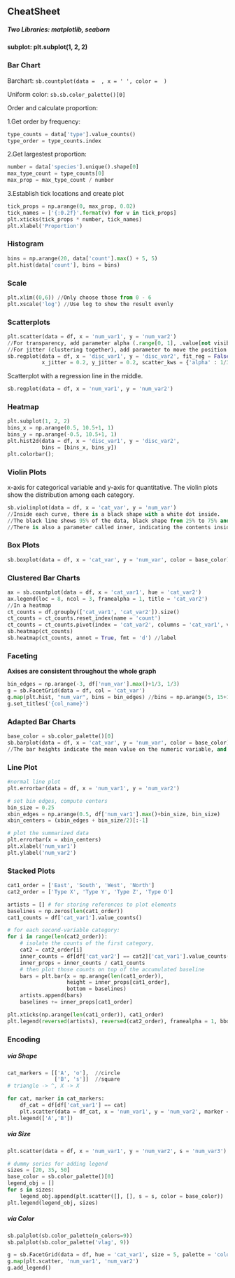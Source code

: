 ## CheatSheet

##### Two Libraries: matplotlib, seaborn

#### subplot: plt.subplot(1, 2, 2)

### Bar Chart

Barchart: `sb.countplot(data =  , x = ' ', color =  )` 

Uniform color: 
`sb.sb.color_palette()[0]`

Order and calculate proportion:

1.Get order by frequency: 

```python
type_counts = data['type'].value_counts()
type_order = type_counts.index
```
2.Get largestest proportion:

```python
number = data['species'].unique().shape[0]
max_type_count = type_counts[0]
max_prop = max_type_count / number
```

3.Establish tick locations and create plot

```python
tick_props = np.arange(0, max_prop, 0.02)
tick_names = ['{:0.2f}'.format(v) for v in tick_props]
plt.xticks(tick_props * number, tick_names)
plt.xlabel('Proportion')
```
### Histogram

```python
bins = np.arange(20, data['count'].max() + 5, 5)
plt.hist(data['count'], bins = bins)
```

### Scale

```python
plt.xlim((0,6)) //Only choose those from 0 - 6
plt.xscale('log') //Use log to show the result evenly
```

### Scatterplots

```python
plt.scatter(data = df, x = 'num_var1', y = 'num_var2')
//For transparency, add parameter alpha (.range[0, 1], .value[not visible, fully opaque]
//For jitter (clustering together), add parameter to move the position of each point slightly from its true value
sb.regplot(data = df, x = 'disc_var1', y = 'disc_var2', fit_reg = False,
           x_jitter = 0.2, y_jitter = 0.2, scatter_kws = {'alpha' : 1/3})
```

Scatterplot with a regression line in the middle.

```python
sb.regplot(data = df, x = 'num_var1', y = 'num_var2')
```

### Heatmap

```python
plt.subplot(1, 2, 2)
bins_x = np.arange(0.5, 10.5+1, 1)
bins_y = np.arange(-0.5, 10.5+1, 1)
plt.hist2d(data = df, x = 'disc_var1', y = 'disc_var2',
           bins = [bins_x, bins_y])
plt.colorbar();
```

### Violin Plots

x-axis for categorical variable and y-axis for quantitative. The violin plots show the distribution among each category.

```python
sb.violinplot(data = df, x = 'cat_var', y = 'num_var')
//Inside each curve, there is a black shape with a white dot inside.
//The black line shows 95% of the data, black shape from 25% to 75% and the white dot shows the median.
//There is also a parameter called inner, indicating the contents inside each figure.
```

### Box Plots

```python
sb.boxplot(data = df, x = 'cat_var', y = 'num_var', color = base_color)
```

### Clustered Bar Charts

```python
ax = sb.countplot(data = df, x = 'cat_var1', hue = 'cat_var2')
ax.legend(loc = 8, ncol = 3, framealpha = 1, title = 'cat_var2')
//In a heatmap
ct_counts = df.groupby(['cat_var1', 'cat_var2']).size()
ct_counts = ct_counts.reset_index(name = 'count')
ct_counts = ct_counts.pivot(index = 'cat_var2', columns = 'cat_var1', values = 'count')
sb.heatmap(ct_counts)
sb.heatmap(ct_counts, annot = True, fmt = 'd') //label
```

### Faceting

**Axises are consistent throughout the whole graph**

```python
bin_edges = np.arange(-3, df['num_var'].max()+1/3, 1/3)
g = sb.FacetGrid(data = df, col = 'cat_var')
g.map(plt.hist, "num_var", bins = bin_edges) //bins = np.arange(5, 15+1, 1)
g.set_titles('{col_name}')
```

### Adapted Bar Charts

```python
base_color = sb.color_palette()[0]
sb.barplot(data = df, x = 'cat_var', y = 'num_var', color = base_color)
//The bar heights indicate the mean value on the numeric variable, and the lines means the range of of certain category.
```

### Line Plot

```python
#normal line plot
plt.errorbar(data = df, x = 'num_var1', y = 'num_var2')

# set bin edges, compute centers
bin_size = 0.25
xbin_edges = np.arange(0.5, df['num_var1'].max()+bin_size, bin_size)
xbin_centers = (xbin_edges + bin_size/2)[:-1]

# plot the summarized data
plt.errorbar(x = xbin_centers)
plt.xlabel('num_var1')
plt.ylabel('num_var2')
```

### Stacked Plots

```python
cat1_order = ['East', 'South', 'West', 'North']
cat2_order = ['Type X', 'Type Y', 'Type Z', 'Type O']

artists = [] # for storing references to plot elements
baselines = np.zeros(len(cat1_order))
cat1_counts = df['cat_var1'].value_counts()

# for each second-variable category:
for i in range(len(cat2_order)):
    # isolate the counts of the first category,
    cat2 = cat2_order[i]
    inner_counts = df[df['cat_var2'] == cat2]['cat_var1'].value_counts()
    inner_props = inner_counts / cat1_counts
    # then plot those counts on top of the accumulated baseline
    bars = plt.bar(x = np.arange(len(cat1_order)),
                   height = inner_props[cat1_order],
                   bottom = baselines)
    artists.append(bars)
    baselines += inner_props[cat1_order]

plt.xticks(np.arange(len(cat1_order)), cat1_order)
plt.legend(reversed(artists), reversed(cat2_order), framealpha = 1, bbox_to_anchor = (1, 0.5), loc = 6);
```

### Encoding

##### via Shape

```python
cat_markers = [['A', 'o'],  //circle
               ['B', 's']]  //square
# triangle -> ^, X -> X

for cat, marker in cat_markers:
    df_cat = df[df['cat_var1'] == cat]
    plt.scatter(data = df_cat, x = 'num_var1', y = 'num_var2', marker = marker)
plt.legend(['A','B'])
```

##### via Size

```python
plt.scatter(data = df, x = 'num_var1', y = 'num_var2', s = 'num_var3')

# dummy series for adding legend
sizes = [20, 35, 50]
base_color = sb.color_palette()[0]
legend_obj = []
for s in sizes:
    legend_obj.append(plt.scatter([], [], s = s, color = base_color))
plt.legend(legend_obj, sizes)
```

##### via Color

```python
sb.palplot(sb.color_palette(n_colors=9))
sb.palplot(sb.color_palette('vlag', 9))

g = sb.FacetGrid(data = df, hue = 'cat_var1', size = 5, palette = 'colorblind')
g.map(plt.scatter, 'num_var1', 'num_var2')
g.add_legend()
```
